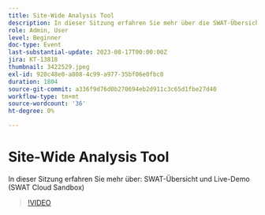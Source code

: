 ```yaml
---
title: Site-Wide Analysis Tool
description: In dieser Sitzung erfahren Sie mehr über die SWAT-Übersicht und eine Live-Demo (SWAT Cloud Sandbox)
role: Admin, User
level: Beginner
doc-type: Event
last-substantial-update: 2023-08-17T00:00:00Z
jira: KT-13818
thumbnail: 3422529.jpeg
exl-id: 920c48e0-a808-4c99-a977-35bf06e0fbc0
duration: 1804
source-git-commit: a336f9d76d0b270694eb2d911c3c65d1fbe27d40
workflow-type: tm+mt
source-wordcount: '36'
ht-degree: 0%

---
```


# Site-Wide Analysis Tool

In dieser Sitzung erfahren Sie mehr über: SWAT-Übersicht und Live-Demo (SWAT Cloud Sandbox)

>[!VIDEO](https://video.tv.adobe.com/v/3422529/?learn=on)
